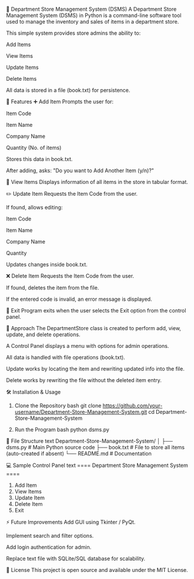 🏬 Department Store Management System (DSMS)
A Department Store Management System (DSMS) in Python is a command-line software tool used to manage the inventory and sales of items in a department store.

This simple system provides store admins the ability to:

Add Items

View Items

Update Items

Delete Items

All data is stored in a file (book.txt) for persistence.

🔹 Features
➕ Add Item
Prompts the user for:

Item Code

Item Name

Company Name

Quantity (No. of items)

Stores this data in book.txt.

After adding, asks:
"Do you want to Add Another Item (y/n)?"

👀 View Items
Displays information of all items in the store in tabular format.

✏️ Update Item
Requests the Item Code from the user.

If found, allows editing:

Item Code

Item Name

Company Name

Quantity

Updates changes inside book.txt.

❌ Delete Item
Requests the Item Code from the user.

If found, deletes the item from the file.

If the entered code is invalid, an error message is displayed.

🚪 Exit
Program exits when the user selects the Exit option from the control panel.

🔹 Approach
The DepartmentStore class is created to perform add, view, update, and delete operations.

A Control Panel displays a menu with options for admin operations.

All data is handled with file operations (book.txt).

Update works by locating the item and rewriting updated info into the file.

Delete works by rewriting the file without the deleted item entry.

🛠️ Installation & Usage
1. Clone the Repository
bash
git clone https://github.com/your-username/Department-Store-Management-System.git
cd Department-Store-Management-System

3. Run the Program
bash
python dsms.py

📂 File Structure
text
Department-Store-Management-System/
│
├── dsms.py       # Main Python source code
├── book.txt      # File to store all items (auto-created if absent)
└── README.md     # Documentation

💻 Sample Control Panel
text
==== Department Store Management System ====
1. Add Item
2. View Items
3. Update Item
4. Delete Item
5. Exit
   
⚡ Future Improvements
Add GUI using Tkinter / PyQt.

Implement search and filter options.

Add login authentication for admin.

Replace text file with SQLite/SQL database for scalability.

📜 License
This project is open source and available under the MIT License.

